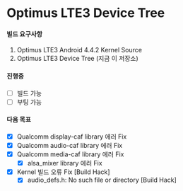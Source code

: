 # Optimus LTE3 Device Tree
#### 빌드 요구사항
1. Optimus LTE3 Android 4.4.2 Kernel Source
2. Optimus LTE3 Device Tree (지금 이 저장소)

#### 진행중
- [ ] 빌드 가능
- [ ] 부팅 가능

#### 다음 목표

- [x] Qualcomm display-caf library 에러 Fix
- [x] Qualcomm audio-caf library 에러 Fix
- [x] Qualcomm media-caf library 에러 Fix
  - [x] alsa_mixer library 에러 Fix
- [x] Kernel 빌드 오류 Fix [Build Hack]
  - [x] audio_defs.h: No such file or directory [Build Hack]